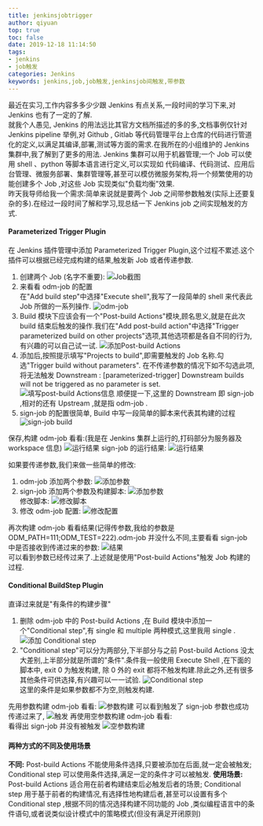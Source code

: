 ```yaml
---
title: jenkinsjobtrigger
author: qiyuan
top: true
toc: false
date: 2019-12-18 11:14:50
tags:
- jenkins
- job触发
categories: Jenkins
keywords: jenkins,job,job触发,jenkinsjob间触发,带参数
---
```

最近在实习,工作内容多多少少跟 Jenkins 有点关系,一段时间的学习下来,对 Jenkins 也有了一定的了解.  
就我个人愚见, Jenkins 的用法远比其官方文档所描述的多的多,文档事例仅针对 Jenkins pipeline 举例,对 Github , Gitlab 等代码管理平台上仓库的代码进行管道化的定义,以满足其编译,部署,测试等方面的需求.在我所在的小组维护的 Jenkins 集群中,我了解到了更多的用法. Jenkins 集群可以用于机器管理;一个 Job 可以使用 shell 、python 等脚本语言进行定义,可以实现如 代码编译、代码测试、应用后台管理、微服务部署、集群管理等,甚至可以模仿微服务架构,将一个频繁使用的功能创建多个 Job ,对这些 Job 实现类似"负载均衡"效果.  
昨天我导师给我一个需求:简单来说就是要两个 Job 之间带参数触发(实际上还要复杂的多).在经过一段时间了解和学习,现总结一下 Jenkins job 之间实现触发的方式.
#### Parameterized Trigger Plugin  

在 Jenkins 插件管理中添加 Parameterized Trigger Plugin,这个过程不累述.这个插件可以根据已经完成构建的结果,触发新 Job 或者传递参数.  
1. 创建两个 Job (名字不重要):
![Job截图](1.png)
2. 来看看 odm-job 的配置    
在"Add build step"中选择"Execute shell",我写了一段简单的 shell 来代表此 Job 所做的一系列操作.
![odm-job](2.png)
3. Build 模块下应该会有一个"Post-build Actions"模块,顾名思义,就是在此次 build 结束后触发的操作.我们在"Add post-build action"中选择"Trigger parameterized build on other projects"选项,其他选项都是各自不同的行为,有兴趣的可以自己试一试.
![添加Post-build Actions](3.png)
4. 添加后,按照提示填写"Projects to build",即需要触发的 Job 名称.勾选"Trigger build without parameters".
在不传递参数的情况下如不勾选此项,将无法触发 Downstream :
		[parameterized-trigger] Downstream builds will not be triggered as no parameter is set.
![填写post-build Actions信息](4.png)
顺便提一下,这里的 Downstream 即 sign-job ,相对的还有 Upstream ,就是指 odm-job .
5. sign-job 的配置很简单, Build 中写一段简单的脚本来代表其构建的过程
![sign-job build](5.png)  

保存,构建 odm-job 看看:(我是在 Jenkins 集群上运行的,打码部分为服务器及 workspace 信息)
![运行结果](6.png)
sign-job 的运行结果:
![运行结果](7.png)  

如果要传递参数,我们来做一些简单的修改:  
1. odm-job 添加两个参数:
![添加参数](8.png)  
2. sign-job 添加两个参数及构建脚本:
![添加参数](9.png)  
修改脚本:
![修改脚本](10.png)  
3. 修改 odm-job 配置:
![修改配置](11.png)  

再次构建 odm-job 看看结果(记得传参数,我给的参数是 ODM_PATH=111;ODM_TEST=222).odm-job 并没什么不同,主要看看 sign-job 中是否接收到传递过来的参数:
![结果](12.png)  
可以看到参数已经传过来了.上述就是使用"Post-build Actions"触发 Job 构建的过程.

#### Conditional BuildStep Plugin  

直译过来就是"有条件的构建步骤"
1. 删除 odm-job 中的 Post-build Actions ,在 Build 模块中添加一个"Conditional step",有 single 和 multiple 两种模式,这里我用 single .
![添加 Conditional step](13.png)  
2. "Conditional step"可以分为两部分,下半部分与之前 Post-build Actions 没太大差别,上半部分就是所谓的"条件".条件我一般使用 Execute Shell ,在下面的脚本中, exit 0 为触发构建, 除 0 外的 exit 都将不触发构建.除此之外,还有很多其他条件可供选择,有兴趣可以一一试验.
![Conditional step](14.png)  
这里的条件是如果参数都不为空,则触发构建.  

先用参数构建 odm-job 看看:
![参数构建](15.png) 
可以看到触发了 sign-job 参数也成功传递过来了,
![触发](16.png) 
再使用空参数构建 odm-job 看看:  
看得出 sign-job 并没有被触发
![空参数构建](17.png) 

#### 两种方式的不同及使用场景  
**不同:** Post-build Actions 不能使用条件选择,只要被添加在后面,就一定会被触发; Conditional step 可以使用条件选择,满足一定的条件才可以被触发.
**使用场景:** Post-build Actions 适合用在前者构建结束后必触发后者的场景; Conditional step 用于基于前者的构建情况,有选择性地构建后者,甚至可以设置有多个 Conditional step ,根据不同的情况选择构建不同功能的 Job ,类似编程语言中的条件语句,或者说类似设计模式中的策略模式(但没有满足开闭原则)
